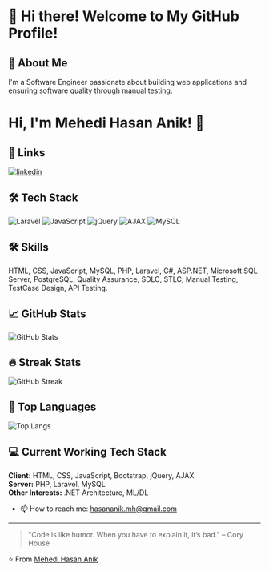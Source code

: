 # 👋 Hi there! Welcome to My GitHub Profile!

## 🚀 About Me
I'm a Software Engineer passionate about building web applications and ensuring software quality through manual testing.

# Hi, I'm Mehedi Hasan Anik! 👋

## 🔗 Links
[![linkedin](https://img.shields.io/badge/linkedin-0A66C2?style=for-the-badge&logo=linkedin&logoColor=white)](https://www.linkedin.com/in/anikmehedihasan/ )

## 🛠️ Tech Stack
![Laravel](https://img.shields.io/badge/Laravel-red?logo=laravel&logoColor=white)
![JavaScript](https://img.shields.io/badge/JavaScript-F7DF1E?logo=javascript&logoColor=black)
![jQuery](https://img.shields.io/badge/jQuery-0769AD?logo=jquery&logoColor=white)
![AJAX](https://img.shields.io/badge/AJAX-005C84?logo=ajax&logoColor=white)
![MySQL](https://img.shields.io/badge/MySQL-005C84?logo=mysql&logoColor=white)

## 🛠 Skills
HTML, CSS, JavaScript, MySQL, PHP, Laravel, C#, ASP.NET, Microsoft SQL Server, PostgreSQL.
Quality Assurance, SDLC, STLC, Manual Testing, TestCase Design, API Testing.

## 📈 GitHub Stats
![GitHub Stats](https://github-readme-stats.vercel.app/api?username=anik-8teen&show_icons=true&theme=radical)

## 🔥 Streak Stats
![GitHub Streak](https://github-readme-streak-stats.herokuapp.com/?user=anik-8teen&theme=dark)

## 🧩 Top Languages
![Top Langs](https://github-readme-stats.vercel.app/api/top-langs/?username=anik-8teen&layout=compact&theme=light)

## 💻 Current Working Tech Stack
**Client:** HTML, CSS, JavaScript, Bootstrap, jQuery, AJAX  
**Server:** PHP, Laravel, MySQL  
**Other Interests:** .NET Architecture, ML/DL

- 📫 How to reach me: hasananik.mh@gmail.com

---
> "Code is like humor. When you have to explain it, it’s bad." – Cory House

⭐️ From [Mehedi Hasan Anik](https://github.com/anik-8teen)
